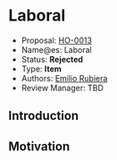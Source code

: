 # Laboral

* Proposal: [HO-0013](0013-laboral.md)
* Name@es: Laboral
* Status: **Rejected**
* Type: **Item**
* Authors: [Emilio Rubiera](https://github.com/spitxa)
* Review Manager: TBD

## Introduction



## Motivation
